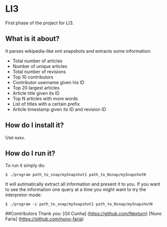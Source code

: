 # LI3
First phase of the project for LI3.

## What is it about?
It parses wikipedia-like xml snapshots and extracts some information:
- Total number of articles
- Number of unique articles
- Total number of revisions
- Top 10 contributors
- Contributor username given his ID
- Top 20 largest articles
- Article title given its ID
- Top N articles with more words
- List of titles with a certain prefix
- Article timestamp given its ID and revision ID

## How do I install it?
Use `make`.

## How do I run it?
To run it simply do:
```
$ ./program path_to_snap/mySnapshot1 path_to_Nsnap/mySnapshotN
```
It will autimatically extract all information and present it to you.
If you want to see the information one query at a time you might want to try the interpretor mode:
```
$ ./program -i path_to_snap/mySnapshot1 path_to_Nsnap/mySnapshotN
```

##Contributors
Thank you:
[Gil Cunha] (https://github.com/Nexturn)
[Nuno Faria] (https://github.com/nuno-faria)
